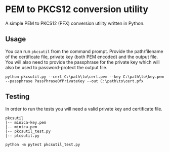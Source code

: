 # PEM to PKCS12 conversion utility 
A simple PEM to PKCS12 (PFX) conversion utility written in Python.

## Usage
You can run `pkcsutil` from the command prompt. Provide the path/filename of the certificate file, private key (both PEM encoded) and the output file. You will also need to provide the passphrase for the private key which will also be used to password-protect the output file. 
```console
python pkcsutil.py --cert C:\path\to\cert.pem --key C:\path\to\key.pem --passphrase PassPhraseOfPrivateKey --out C:\path\to\cert.pfx
```

## Testing
In order to run the tests you will need a valid private key and certificate file.
```
pkcsutil
|-- minica-key.pem
|-- minica.pem
|-- pkcsutil_test.py
|-- plcsutil.py

python -m pytest pkcsutil_test.py
```